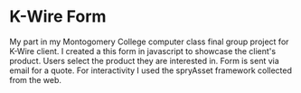 # K-Wire Form
My part in my Montogomery College computer class final group project for K-Wire client.
I created a this form in javascript to showcase the client's product. Users select the product they are interested in. Form is sent via email for a quote.
For interactivity I used the spryAsset framework collected from the web.
